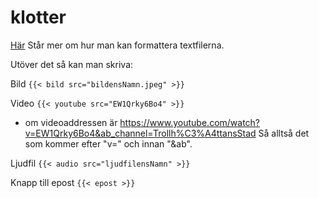 # klotter

[Här](https://www.markdownguide.org/basic-syntax/) Står mer om hur man kan formattera textfilerna.

Utöver det så kan man skriva:

Bild
`{{< bild src="bildensNamn.jpeg" >}}`

Video 
`{{< youtube src="EW1Qrky6Bo4" >}}`
* om videoaddressen är https://www.youtube.com/watch?v=EW1Qrky6Bo4&ab_channel=Trollh%C3%A4ttansStad 
Så alltså det som kommer efter "v=" och innan "&ab".

Ljudfil
`{{< audio src="ljudfilensNamn" >}}`

Knapp till epost
`{{< epost >}}`
